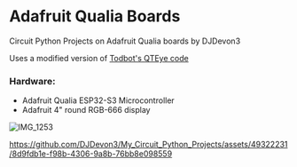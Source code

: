 # Adafruit Qualia Boards
Circuit Python Projects on Adafruit Qualia boards by DJDevon3

Uses a modified version of [Todbot's QTEye code](https://github.com/todbot/circuitpython-tricks/tree/main/larger-tricks/eyeballs)

### Hardware:
- Adafruit Qualia ESP32-S3 Microcontroller
- Adafruit 4" round RGB-666 display

![IMG_1253](https://github.com/DJDevon3/My_Circuit_Python_Projects/assets/49322231/d01fb2cf-7b7d-4c68-867a-9614732c275d)

https://github.com/DJDevon3/My_Circuit_Python_Projects/assets/49322231/8d9fdb1e-f98b-4306-9a8b-76bb8e098559

